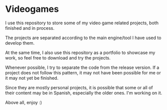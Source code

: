 # Videogames
I use this repository to store some of my video game related projects, both finished and in process.

The projects are separated according to the main engine/tool I have used to develop them.

At the same time, I also use this repository as a portfolio to showcase my work, so feel free to download and try the projects.

Whenever possible, I try to separate the code from the release version. If a project does not follow this pattern, it may not have been possible for me or it may not yet be finished.

Since they are mostly personal projects, it is possible that some or all of their content may be in Spanish, especially the older ones. I'm working on it.


Above all, enjoy :)
